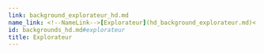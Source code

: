 ```yaml
---
link: background_explorateur_hd.md
name_link: <!--NameLink-->[Explorateur](hd_background_explorateur.md)<!--/NameLink-->
id: backgrounds_hd.md#explorateur
title: Explorateur
---
```


